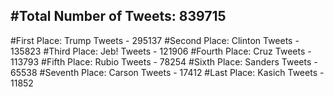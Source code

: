 #Total Number of Tweets: 839715 
---
#First Place: Trump Tweets - 295137
#Second Place: Clinton Tweets - 135823
#Third Place: Jeb! Tweets - 121906
#Fourth Place: Cruz Tweets - 113793
#Fifth Place: Rubio Tweets - 78254
#Sixth Place: Sanders Tweets - 65538
#Seventh Place: Carson Tweets - 17412
#Last Place: Kasich Tweets - 11852
